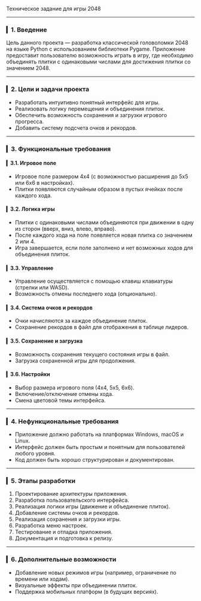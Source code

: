 Техническое задание для игры 2048

---

### ▎1. Введение
Цель данного проекта — разработка классической головоломки 2048 на языке Python с использованием библиотеки Pygame.
 Приложение предоставит пользователю возможность играть в игру,
 где необходимо объединять плитки с одинаковыми числами для достижения плитки со значением 2048.

---

### ▎2. Цели и задачи проекта
- Разработать интуитивно понятный интерфейс для игры.
- Реализовать логику перемещения и объединения плиток.
- Обеспечить возможность сохранения и загрузки игрового прогресса.
- Добавить систему подсчета очков и рекордов.

---

### ▎3. Функциональные требования

#### ▎3.1. Игровое поле
- Игровое поле размером 4x4 (с возможностью расширения до 5x5 или 6x6 в настройках).
- Плитки появляются случайным образом в пустых ячейках после каждого хода.

#### ▎3.2. Логика игры
- Плитки с одинаковыми числами объединяются при движении в одну из сторон (вверх, вниз, влево, вправо).
- После каждого хода на поле появляется новая плитка со значением 2 или 4.
- Игра завершается, если поле заполнено и нет возможных ходов для объединения плиток.

#### ▎3.3. Управление
- Управление осуществляется с помощью клавиш клавиатуры (стрелки или WASD).
- Возможность отмены последнего хода (опционально).

#### ▎3.4. Система очков и рекордов
- Очки начисляются за каждое объединение плиток.
- Сохранение рекордов в файл для отображения в таблице лидеров.

#### ▎3.5. Сохранение и загрузка
- Возможность сохранения текущего состояния игры в файл.
- Загрузка сохраненной игры для продолжения.

#### ▎3.6. Настройки
- Выбор размера игрового поля (4x4, 5x5, 6x6).
- Включение/отключение отмены хода.
- Смена цветовой темы интерфейса.

---

### ▎4. Нефункциональные требования
- Приложение должно работать на платформах Windows, macOS и Linux.
- Интерфейс должен быть простым и понятным для пользователей любого уровня.
- Код должен быть хорошо структурирован и документирован.

---

### ▎5. Этапы разработки
1. Проектирование архитектуры приложения.
2. Разработка пользовательского интерфейса.
3. Реализация логики игры (движение и объединение плиток).
4. Добавление системы очков и рекордов.
5. Реализация сохранения и загрузки игры.
6. Разработка меню настроек.
7. Тестирование и отладка приложения.
8. Документация и подготовка к релизу.

---

### ▎6. Дополнительные возможности
- Добавление новых режимов игры (например, ограничение по времени или ходам).
- Визуальные эффекты при объединении плиток.
- Поддержка мобильных платформ (в будущих версиях).
